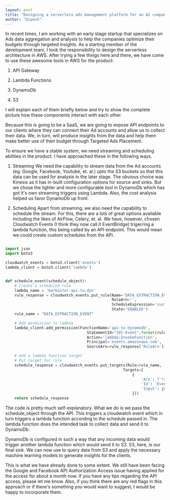 ```yaml
---
layout: post
title: "Designing a serverless ads management platform for an AI company"
author: "Dipesh"
---
```


In recent times, I am working with an early stage startup that specializes on Ads data aggregation and analysis
to help the companies optimize their budgets through targeted insights. As a starting member of the development team,
I took the responsibility to design the serverless architecture in AWS. After trying a few things here and there, we have
come to use these awesome tools in AWS for the product:  

1. API Gateway

2. Lambda Functions

3. DynamoDb

4. S3

I will explain each of them briefly below and try to show the complete picture how these components interact with each other.

Because this is going to be a SaaS, we are going to expose API endpoints to our clients where they can connect their Ad accounts and allow us to collect their data. We, in turn, will produce insights from the data and help them make better use of their budget
through Targeted Ads Placement.

To ensure we have a stable system, we need streaming and scheduling abilities in the product. I have approached these in the following ways.

1. Streaming
We need the capability to stream data from the Ad accounts (eg. Google, Facebook, Youtube, et. al.) upto the S3 buckets so that this data can be used for analysis in the later stage. The obvious choice was Kinesis as it has in-built configuration options for source and sinks. But we chose the lighter and more configurable tool in DynamoDb which has got it's own streaming triggers using Lambda. Also, the cost analysis helped us favor DynamoDb up front.

2. Scheduling
Apart from streaming, we also need the capability to schedule the stream. For this, there are a lots of great options available including the likes of AirFlow, Celery, et. al. We have, however, chosen Cloudwatch Events (I think they now call it EventBridge) trigerring a lambda function, this being called by an API endpoint. This would mean we could create custom schedules from the API. 

```python

import json
import boto3

cloudwatch_events = boto3.client('events')
lambda_client = boto3.client('lambda')


def schedule_event(schedule_object):
    # Create a scheduled rule
    lambda_name = 'markaiter-api-to-dyn'
    rule_response = cloudwatch_events.put_rule(Name='DATA_EXTRACTION_EVENT',  
                                               RoleArn='',  
                                               ScheduleExpression='custom_schedule_expression',  
                                               State='ENABLED')  
    rule_name = "DATA_EXTRACTION_EVENT"  

    # Add permission to lambda
    lambda_client.add_permission(FunctionName='api-to-dynamodb',  
                                    StatementId="{0}-Event".format(rule_name),  
                                    Action='lambda:InvokeFunction',  
                                    Principal='events.amazonaws.com',  
                                    SourceArn=rule_response['RuleArn'])  

    # Add a lambda function target
    # Put target for rule
    schedule_response = cloudwatch_events.put_targets(Rule=rule_name,  
                                                    Targets=[  
                                                        {  
                                                            'Arn': f'function_arn',  
                                                            'Id': 'EventsTargetID',  
                                                            'Input': json.dumps(schedule_object)  
                                                        }])  
    return schedule_response  

```

The code is pretty much self-explanatory. What we do is we pass the schedule_object through the API. This triggers a cloudwatch event which in turn triggers a lambda function according to the schedule passed in. The lambda function does the intended task to collect data and send it to DynamoDb.

DynamoDb is configured in such a way that any incoming data would trigger another lambda function which would send it to S3. S3, here, is our final sink. We can now use to query data from S3 and apply the necessary machine learning models to generate insights for the clients.  

This is what we have already done to some extent. We still have been facing the Google and Facebook API Authorization Access issue having applied for the access for about a month now. If you have any tips regarding the API access, please let me know. Also, if you think there are any red flags in this approach or if there's something you would want to suggest, I would be happy to incorporate them.
